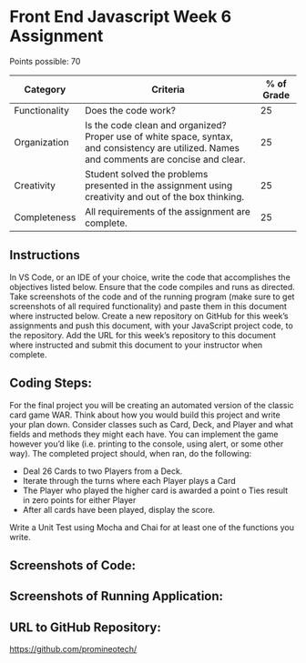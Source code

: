 # Front End Javascript Week 6 Assignment

Points possible: 70

| Category | Criteria| % of Grade |
| ------ | ----------- | ----------- |
| Functionality   | Does the code work?| 25 |
| Organization | Is the code clean and organized? Proper use of white space, syntax, and consistency are utilized. Names and comments are concise and clear. | 25 |
| Creativity    | Student solved the problems presented in the assignment using creativity and out of the box thinking. | 25 |
| Completeness    | All requirements of the assignment are complete. | 25 |

## Instructions 

In VS Code, or an IDE of your choice, write the code that accomplishes the objectives listed below. Ensure that the code compiles and runs as directed. Take screenshots of the code and of the running program (make sure to get screenshots of all required functionality) and paste them in this document where instructed below. Create a new repository on GitHub for this week’s assignments and push this document, with your JavaScript project code, to the repository. Add the URL for this week’s repository to this document where instructed and submit this document to your instructor when complete.

## Coding Steps:

For the final project you will be creating an automated version of the classic card game WAR.
Think about how you would build this project and write your plan down. Consider classes such as Card, Deck, and Player and what fields and methods they might each have. You can implement the game however you’d like (i.e. printing to the console, using alert, or some other way). The completed project should, when ran, do the following:
-	Deal 26 Cards to two Players from a Deck. 
-	Iterate through the turns where each Player plays a Card
-	The Player who played the higher card is awarded a point
o	Ties result in zero points for either Player
-	After all cards have been played, display the score.

Write a Unit Test using Mocha and Chai for at least one of the functions you write.





## Screenshots of Code:


## Screenshots of Running Application:


## URL to GitHub Repository:

https://github.com/promineotech/

